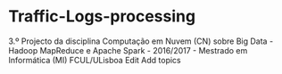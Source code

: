 # Traffic-Logs-processing
3.º Projecto da disciplina Computação em Nuvem (CN) sobre Big Data - Hadoop MapReduce e Apache Spark - 2016/2017 - Mestrado em Informática (MI) FCUL/ULisboa Edit Add topics
